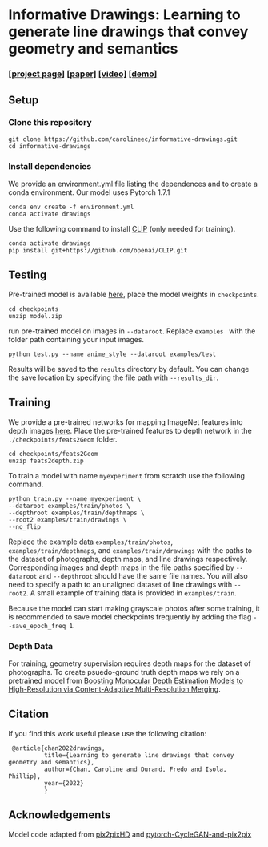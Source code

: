 # Informative Drawings: Learning to generate line drawings that convey geometry and semantics

### [[project page]](https://carolineec.github.io/informative_drawings/) [[paper]](TODO) [[video]](TODO) [[demo]](https://huggingface.co/spaces/carolineec/informativedrawings)


## Setup

### Clone this repository

```
git clone https://github.com/carolineec/informative-drawings.git
cd informative-drawings
```

### Install dependencies
We provide an environment.yml file listing the dependences and to create a conda environment. Our model uses Pytorch 1.7.1

```
conda env create -f environment.yml
conda activate drawings
```

Use the following command to install [CLIP](https://github.com/openai/CLIP) (only needed for training).

```
conda activate drawings
pip install git+https://github.com/openai/CLIP.git
```

## Testing
Pre-trained model is available [here](https://drive.google.com/file/d/1up167zkluR-RIUdr433JbQU43_w9hbgg/view?usp=sharing), place the model weights in `checkpoints`.

```
cd checkpoints
unzip model.zip
```

run pre-trained model on images in `--dataroot`. Replace `examples ` with the folder path containing your input images.

```
python test.py --name anime_style --dataroot examples/test
```

Results will be saved to the `results` directory by default. You can change the save location by specifying the file path with `--results_dir`. 

## Training

We provide a pre-trained networks for mapping ImageNet features into depth images [here](https://drive.google.com/file/d/1aEi-IdT1qq1gDCfEn-jd7jxhC6fEW-OE/view?usp=sharing). Place the pre-trained features to depth network in the `./checkpoints/feats2Geom` folder.

```
cd checkpoints/feats2Geom
unzip feats2depth.zip
```

To train a model with name `myexperiment` from scratch use the following command.

```
python train.py --name myexperiment \
--dataroot examples/train/photos \
--depthroot examples/train/depthmaps \
--root2 examples/train/drawings \
--no_flip
```
Replace the example data `examples/train/photos`, `examples/train/depthmaps`, and `examples/train/drawings` with the paths to the dataset of photographs, depth maps, and line drawings respectively. Corresponding images and depth maps in the file paths specified by `--dataroot` and `--depthroot` should have the same file names. You will also need to specify a path to an unaligned dataset of line drawings with `--root2`. A small example of training data is provided in `examples/train`.

Because the model can start making grayscale photos after some training, it is recommended to save model checkpoints frequently by adding the flag `--save_epoch_freq 1`.

### Depth Data

For training, geometry supervision requires depth maps for the dataset of photographs. To create psuedo-ground truth depth maps we rely on a pretrained model from [Boosting Monocular Depth Estimation Models to High-Resolution via Content-Adaptive Multi-Resolution Merging](http://yaksoy.github.io/highresdepth/).

## Citation

If you find this work useful please use the following citation:

```
 @article{chan2022drawings,
	      title={Learning to generate line drawings that convey geometry and semantics},
	      author={Chan, Caroline and Durand, Fredo and Isola, Phillip},
	      year={2022}
	      }
```

## Acknowledgements

Model code adapted from [pix2pixHD](https://github.com/NVIDIA/pix2pixHD) and [pytorch-CycleGAN-and-pix2pix](https://github.com/junyanz/pytorch-CycleGAN-and-pix2pix)
